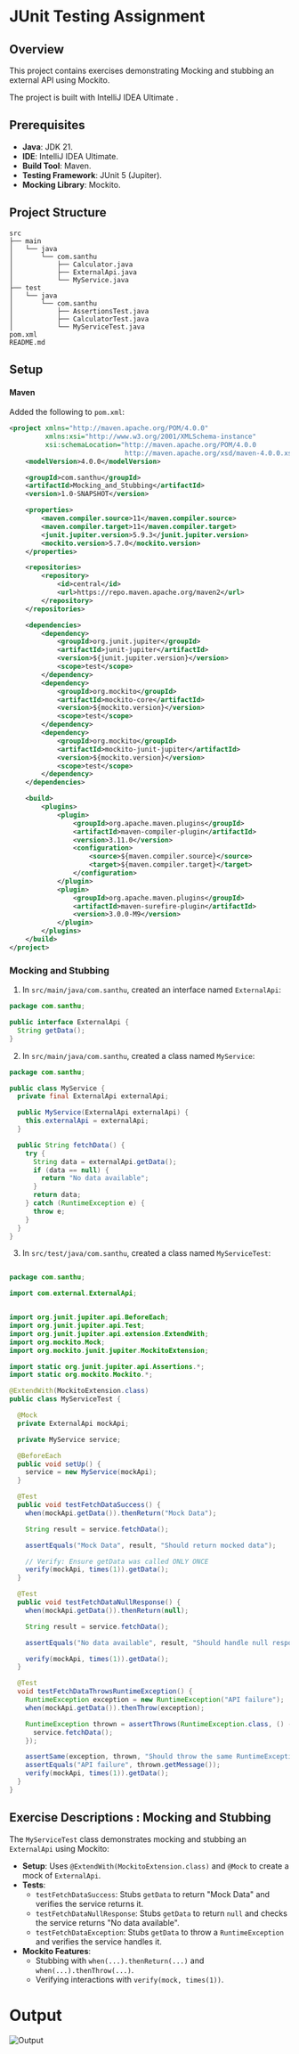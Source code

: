 # JUnit Testing Assignment

## Overview
This project contains exercises demonstrating Mocking and stubbing an external API using Mockito.

The project is built with IntelliJ IDEA Ultimate .

## Prerequisites
- **Java**: JDK 21.
- **IDE**: IntelliJ IDEA Ultimate.
- **Build Tool**: Maven.
- **Testing Framework**: JUnit 5 (Jupiter).
- **Mocking Library**: Mockito.

## Project Structure
```
src
├── main
│   └── java
│       └── com.santhu
│           ├── Calculator.java
│           ├── ExternalApi.java
│           └── MyService.java
├── test
│   └── java
│       └── com.santhu
│           ├── AssertionsTest.java
│           ├── CalculatorTest.java
│           └── MyServiceTest.java
pom.xml 
README.md
```

## Setup 


#### Maven
Added the following to `pom.xml`:
```xml
<project xmlns="http://maven.apache.org/POM/4.0.0"
         xmlns:xsi="http://www.w3.org/2001/XMLSchema-instance"
         xsi:schemaLocation="http://maven.apache.org/POM/4.0.0
                             http://maven.apache.org/xsd/maven-4.0.0.xsd">
    <modelVersion>4.0.0</modelVersion>

    <groupId>com.santhu</groupId>
    <artifactId>Mocking_and_Stubbing</artifactId>
    <version>1.0-SNAPSHOT</version>

    <properties>
        <maven.compiler.source>11</maven.compiler.source>
        <maven.compiler.target>11</maven.compiler.target>
        <junit.jupiter.version>5.9.3</junit.jupiter.version>
        <mockito.version>5.7.0</mockito.version>
    </properties>

    <repositories>
        <repository>
            <id>central</id>
            <url>https://repo.maven.apache.org/maven2</url>
        </repository>
    </repositories>

    <dependencies>
        <dependency>
            <groupId>org.junit.jupiter</groupId>
            <artifactId>junit-jupiter</artifactId>
            <version>${junit.jupiter.version}</version>
            <scope>test</scope>
        </dependency>
        <dependency>
            <groupId>org.mockito</groupId>
            <artifactId>mockito-core</artifactId>
            <version>${mockito.version}</version>
            <scope>test</scope>
        </dependency>
        <dependency>
            <groupId>org.mockito</groupId>
            <artifactId>mockito-junit-jupiter</artifactId>
            <version>${mockito.version}</version>
            <scope>test</scope>
        </dependency>
    </dependencies>

    <build>
        <plugins>
            <plugin>
                <groupId>org.apache.maven.plugins</groupId>
                <artifactId>maven-compiler-plugin</artifactId>
                <version>3.11.0</version>
                <configuration>
                    <source>${maven.compiler.source}</source>
                    <target>${maven.compiler.target}</target>
                </configuration>
            </plugin>
            <plugin>
                <groupId>org.apache.maven.plugins</groupId>
                <artifactId>maven-surefire-plugin</artifactId>
                <version>3.0.0-M9</version>
            </plugin>
        </plugins>
    </build>
</project>

```




### Mocking and Stubbing

1. In `src/main/java/com.santhu`, created an interface named `ExternalApi`:

```java
package com.santhu;

public interface ExternalApi {
  String getData();
}
```

2. In `src/main/java/com.santhu`, created a class named `MyService`:

```java
package com.santhu;

public class MyService {
  private final ExternalApi externalApi;

  public MyService(ExternalApi externalApi) {
    this.externalApi = externalApi;
  }

  public String fetchData() {
    try {
      String data = externalApi.getData();
      if (data == null) {
        return "No data available";
      }
      return data;
    } catch (RuntimeException e) {
      throw e;
    }
  }
}
```

3. In `src/test/java/com.santhu`, created a class named `MyServiceTest`:

```java

package com.santhu;

import com.external.ExternalApi;


import org.junit.jupiter.api.BeforeEach;
import org.junit.jupiter.api.Test;
import org.junit.jupiter.api.extension.ExtendWith;
import org.mockito.Mock;
import org.mockito.junit.jupiter.MockitoExtension;

import static org.junit.jupiter.api.Assertions.*;
import static org.mockito.Mockito.*;

@ExtendWith(MockitoExtension.class)
public class MyServiceTest {

  @Mock
  private ExternalApi mockApi;

  private MyService service;

  @BeforeEach
  public void setUp() {
    service = new MyService(mockApi);
  }

  @Test
  public void testFetchDataSuccess() {
    when(mockApi.getData()).thenReturn("Mock Data");

    String result = service.fetchData();

    assertEquals("Mock Data", result, "Should return mocked data");

    // Verify: Ensure getData was called ONLY ONCE
    verify(mockApi, times(1)).getData();
  }

  @Test
  public void testFetchDataNullResponse() {
    when(mockApi.getData()).thenReturn(null);

    String result = service.fetchData();

    assertEquals("No data available", result, "Should handle null response");

    verify(mockApi, times(1)).getData();
  }

  @Test
  void testFetchDataThrowsRuntimeException() {
    RuntimeException exception = new RuntimeException("API failure");
    when(mockApi.getData()).thenThrow(exception);

    RuntimeException thrown = assertThrows(RuntimeException.class, () -> {
      service.fetchData();
    });

    assertSame(exception, thrown, "Should throw the same RuntimeException object");
    assertEquals("API failure", thrown.getMessage());
    verify(mockApi, times(1)).getData();
  }
}

```

## Exercise Descriptions : Mocking and Stubbing
The `MyServiceTest` class demonstrates mocking and stubbing an `ExternalApi` using Mockito:
- **Setup**: Uses `@ExtendWith(MockitoExtension.class)` and `@Mock` to create a mock of `ExternalApi`.
- **Tests**:
    - `testFetchDataSuccess`: Stubs `getData` to return "Mock Data" and verifies the service returns it.
    - `testFetchDataNullResponse`: Stubs `getData` to return `null` and checks the service returns "No data available".
    - `testFetchDataException`: Stubs `getData` to throw a `RuntimeException` and verifies the service handles it.
- **Mockito Features**:
    - Stubbing with `when(...).thenReturn(...)` and `when(...).thenThrow(...)`.
    - Verifying interactions with `verify(mock, times(1))`.


# Output

![Output](https://github.com/SudipSarkar1193/Digital-Nurture-4.0-JavaFSE/blob/main/Week2_TDD%20using%20JUnit5%20and%20Mockito/Mockito%20Exercise%201%20-%20Mocking%20and%20Stubbing/output/Mocking%20%26%20Stubbing.png?raw=true)
